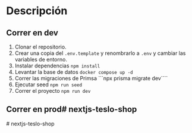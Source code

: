 # Descripción



## Correr en dev


1. Clonar el repositorio.
2. Crear una copia del ```.env.template``` y renombrarlo a ```.env``` y cambiar las variables de entorno.
3. Instalar dependencias ```npm install```
4. Levantar la base de datos ```docker compose up -d```
5. Correr las migraciones de Primsa ```npx prisma migrate dev````
6. Ejecutar seed ```npm run seed```
7. Correr el proyecto ```npm run dev```




## Correr en prod#   n e x t j s - t e s l o - s h o p  
 #   n e x t j s - t e s l o - s h o p  
 